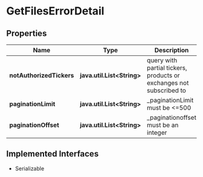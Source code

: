 

# GetFilesErrorDetail


## Properties

Name | Type | Description | Notes
------------ | ------------- | ------------- | -------------
**notAuthorizedTickers** | **java.util.List&lt;String&gt;** | query with partial tickers, products or exchanges not subscribed to |  [optional]
**paginationLimit** | **java.util.List&lt;String&gt;** | _paginationLimit must be &lt;&#x3D;500 |  [optional]
**paginationOffset** | **java.util.List&lt;String&gt;** | _paginationoffset must be an integer |  [optional]


## Implemented Interfaces

* Serializable


